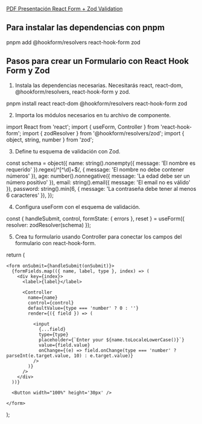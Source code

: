 
[PDF Presentación React Form + Zod Validation](./public/Form%20ZOD%20by%20Slidesgo.pdf)



## Para instalar las dependencias con pnpm

pnpm add @hookform/resolvers react-hook-form zod


## Pasos para crear un Formulario con React Hook Form y Zod

1. Instala las dependencias necesarias. Necesitarás react, react-dom, @hookform/resolvers, react-hook-form y zod.

pnpm install react react-dom @hookform/resolvers react-hook-form zod

2. Importa los módulos necesarios en tu archivo de componente.

import React from 'react';
import { useForm, Controller } from 'react-hook-form';
import { zodResolver } from '@hookform/resolvers/zod';
import { object, string, number } from 'zod';


3. Define tu esquema de validación con Zod.

const schema = object({
    name: string().nonempty({ message: 'El nombre es requerido' }).regex(/^[^\d]+$/, { message: 'El nombre no debe contener números' }),
    age: number().nonnegative({ message: 'La edad debe ser un número positivo' }),
    email: string().email({ message: 'El email no es válido' }),
    password: string().min(6, { message: 'La contraseña debe tener al menos 6 caracteres' }),
});


4. Configura useForm con el esquema de validación.

const { handleSubmit, control, formState: { errors }, reset } = useForm({
        resolver: zodResolver(schema)
    });
 
5. Crea tu formulario usando Controller para conectar los campos del formulario con react-hook-form.

 return (
    
    <form onSubmit={handleSubmit(onSubmit)}>
      {formFields.map(({ name, label, type }, index) => (
        <div key={index}>
          <label>{label}</label>

          <Controller
            name={name}
            control={control}
            defaultValue={type === 'number' ? 0 : ''}
            render={({ field }) => (

              <input
                {...field}
                type={type}
                placeholder={`Enter your ${name.toLocaleLowerCase()}`}
                value={field.value}
                onChange={(e) => field.onChange(type === 'number' ? parseInt(e.target.value, 10) : e.target.value)}
              />
            )}
          />
        </div>
      ))}

      <Button width="100%" height='30px' />

    </form>
  );


